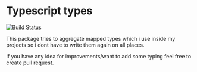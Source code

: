 # Typescript types

[![Build Status](https://travis-ci.com/krewi1/typescript-typings.svg?branch=master)](https://travis-ci.com/krewi1/typescript-typings)

This package tries to aggregate mapped types which i use inside my projects so i dont have to write them again on all places.

If you have any idea for improvements/want to add some typing feel free to create pull request. 